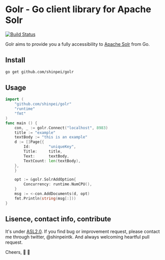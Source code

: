 Golr - Go client library for Apache Solr
====

[![Build Status](https://drone.io/github.com/shinpei/golr/status.png)](https://drone.io/github.com/shinpei/golr/latest)

Golr aims to provide you a fully accessibility to [Apache Solr](http://lucene.apache.org/solr) from Go.

## Install

```bash
go get github.com/shinpei/golr
```

## Usage

```go
import (
    "github.com/shinpei/golr"
    "runtime"
    "fmt"
)
func main () {
	con, _ := golr.Connect("localhost", 8983)
	title := "example"
	textBody := "this is an example"
	d := []Page{{
		Id:        "uniqueKey",
		Title:     title,
		Text:      textBody,
		TextCount: len(textBody),
	},
	}

	opt := &golr.SolrAddOption{
		Concurrency: runtime.NumCPU(),
	}
	msg := <-con.AddDocuments(d, opt)
	fmt.Println(string(msg[:]))
}
```


## Lisence, contact info, contribute
It's under [ASL2.0](http://www.apache.org/licenses/LICENSE-2.0). If you find bug or improvement request, please contact me through twitter, @shinpeintk. And always welcoming heartful pull request.

Cheers, :beer: :moyai:

